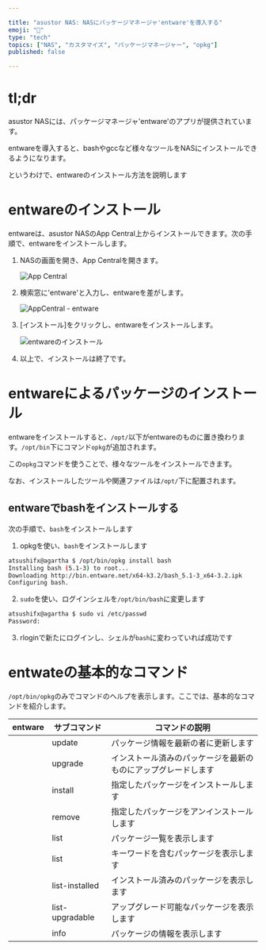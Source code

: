 ```yaml
---

title: "asustor NAS: NASにパッケージマネージャ'entware'を導入する"
emoji: "🍆"
type: "tech"
topics: ["NAS", "カスタマイズ", "パッケージマネージャー", "opkg"]
published: false

---
```



# tl;dr

asustor NASには、パッケージマネージャ'entware'のアプリが提供されています。

entwareを導入すると、bashやgccなど様々なツールをNASにインストールできるようになります。

というわけで、entwareのインストール方法を説明します



# entwareのインストール


entwareは、asustor NASのApp Central上からインストールできます。次の手順で、entwareをインストールします。


1.  NASの画面を開き、App Centralを開きます。

    ![App Central](https://i.imgur.com/pZYP70A.png)
   

2.  検索窓に'entware'と入力し、entwareを差がします。

    ![AppCentral - entware](https://i.imgur.com/euUvXjp.png)
   

3.  [インストール]をクリックし、entwareをインストールします。

    ![entwareのインストール](https://i.imgur.com/G0nqf8g.png)
   

4.   以上で、インストールは終了です。



# entwareによるパッケージのインストール

entwareをインストールすると、`/opt/`以下がentwareのものに置き換わります。`/opt/bin`下にコマンド`opkg`が追加されます。

この`opkg`コマンドを使うことで、様々なツールをインストールできます。

なお、インストールしたツールや関連ファイルは`/opt/`下に配置されます。


## entwareでbashをインストールする

次の手順で、`bash`をインストールします

1.  opkgを使い、`bash`をインストールします

``` bash
atsushifx@agartha $ /opt/bin/opkg install bash
Installing bash (5.1-3) to root...
Downloading http://bin.entware.net/x64-k3.2/bash_5.1-3_x64-3.2.ipk
Configuring bash.

```



2.  `sudo`を使い、ログインシェルを`/opt/bin/bash`に変更します

``` bash
atsushifx@agartha $ sudo vi /etc/passwd
Password:

```



3. rloginで新たにログインし、シェルが`bash`に変わっていれば成功です



# entwateの基本的なコマンド

`/opt/bin/opkg`のみでコマンドのヘルプを表示します。ここでは、基本的なコマンドを紹介します。



| entware | サブコマンド | コマンドの説明                                               |
| ------- | ------------ | ------------------------------------------------------------ |
| | update | パッケージ情報を最新の者に更新します |
| | upgrade | インストール済みのパッケージを最新のものにアップグレードします |
| | install <package> | 指定したパッケージをインストールします |
| | remove <package> | 指定したパッケージをアンインストールします |
| | list | パッケージ一覧を表示します |
| | list <keyword> | キーワードを含むパッケージを表示します |
| | list-installed | インストール済みのパッケージを表示します |
| | list-upgradable | アップグレード可能なパッケージを表示します |
| | info <package> | パッケージの情報を表示します |



